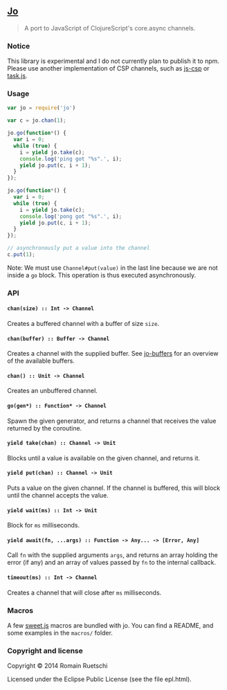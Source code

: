 
## [Jo](https://romac.me/projects/jo)

> A port to JavaScript of ClojureScript's core.async channels.

### Notice

This library is experimental and I do not currently plan to publish it to npm. Please use another implementation of CSP channels, such as [js-csp](https://github.com/ubolonton/js-csp) or [task.js](http://taskjs.org/).

### Usage

```js
var jo = require('jo')

var c = jo.chan(1);

jo.go(function*() {
  var i = 0;
  while (true) {
    i = yield jo.take(c);
    console.log('ping got "%s".', i);
    yield jo.put(c, i + 1);
  }
});

jo.go(function*() {
  var i = 0;
  while (true) {
    i = yield jo.take(c);
    console.log('pong got "%s".', i);
    yield jo.put(c, i + 1);
  }
});

// asynchronously put a value into the channel
c.put(1);
```

Note: We must use `Channel#put(value)` in the last line because we are not inside a `go` block. This operation is thus executed asynchronously.

### API

#### `chan(size) :: Int -> Channel`
Creates a buffered channel with a buffer of size `size`.

#### `chan(buffer) :: Buffer -> Channel`
Creates a channel with the supplied buffer.
See [jo-buffers](romac/jo-buffers) for an overview of the available buffers.

#### `chan() :: Unit -> Channel`
Creates an unbuffered channel.

#### `go(gen*) :: Function* -> Channel`
Spawn the given generator, and returns a channel that receives the value returned by the coroutine.

#### `yield take(chan) :: Channel -> Unit`
Blocks until a value is available on the given channel, and returns it.

#### `yield put(chan) :: Channel -> Unit`
Puts a value on the given channel. If the channel is buffered, this will block until the channel accepts the value.

#### `yield wait(ms) :: Int -> Unit`
Block for `ms` milliseconds.

#### `yield await(fn, ...args) :: Function -> Any... -> [Error, Any]`
Call `fn` with the supplied arguments `args`, and returns an array holding the error (if any) and an array of values passed by `fn` to the internal callback.

#### `timeout(ms) :: Int -> Channel`
Creates a channel that will close after `ms` milliseconds.

### Macros
A few [sweet.js](http://sweetjs.org/) macros are bundled with jo. You can find a README, and some examples in the `macros/` folder.

### Copyright and license

Copyright © 2014 Romain Ruetschi

Licensed under the Eclipse Public License (see the file epl.html).
